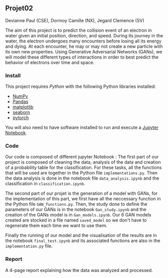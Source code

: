 ## Projet02
Devianne Paul (CSE), Dormoy Camille (NX), Jegard Clemence (SV)

The aim of this project is to predict the collision event of an electron in water given an initial position, direction, and speed. During its journey in the water, the electron undergoes many encounters before losing all its energy and dying. At each encounter, he may or may not create a new particle with its own new properties. Using Generative Adversarial Networks (GANs), we will model these different types of interactions in order to best predict the behavior of electrons over time and space.

### Install

This project requires *Python* with the following Python libraries installed:

- [NumPy](http://www.numpy.org/)
- [Pandas](https://pandas.pydata.org)
- [matplotlib](http://matplotlib.org/)
- [seaborn](https://seaborn.pydata.org)
- [pytorch](https://pytorch.org)

You will also need to have software installed to run and execute a [Jupyter Notebook](http://jupyter.org/install.html).


### Code

Our code is composed of different jupyter Notebook : 
The first part of our project is composed of cleaning the data, analysis of the data and creation of a probability table for the classification. For these tasks, all the functions that will be used are together in the Python file `implementations.py`. Then the data analysis is done in the notebook file `data_analysis.ipynb` and the classification in `classification.ipynb`.

The second part of our projet is the generation of a model with GANs, for the implementation of this part, we first have all the neccessary function in the Python file `GAN_functions.py`. Then, the study done to define the parameters of our GANs is in the notebook `Gan_study.ipynb` and the creation of the GANs model is in `Gan_models.ipynb`. 
Our 6 GAN models created are stocked in a file named `saved_model` so we don't have to regenerate them each time we want to use them.

Finally the running of our model and the visualisation of the results are in the notebook `final_test.ipynb` and its associated functions are also in the `implementation.py` file.


### Report
A 4-page report explaining how the data was analyzed and processed. 

